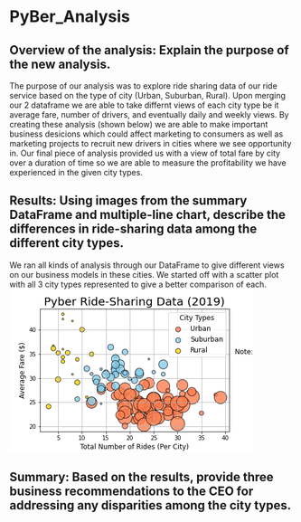 # PyBer_Analysis

## Overview of the analysis: Explain the purpose of the new analysis.
The purpose of our analysis was to explore ride sharing data of our ride service based on the type of city (Urban, Suburban, Rural). Upon merging our 2 dataframe we are able to take differnt views of each city type be it average fare, number of drivers, and eventually daily and weekly views. By creating these analysis (shown below) we are able to make important business desicions which could affect marketing to consumers as well as marketing projects to recruit new drivers in cities where we see opportunity in. Our final piece of analysis provided us with a view of total fare by city over a duration of time so we are able to measure the profitability we have experienced in the given city types. 


## Results: Using images from the summary DataFrame and multiple-line chart, describe the differences in ride-sharing data among the different city types.
We ran all kinds of analysis through our DataFrame to give different views on our business models in these cities. We started off with a scatter plot with all 3 city types represented to give a better comparison of each.
![](https://github.com/DanMarks12/PyBer_Analysis/blob/main/analysis/Fig1.png)


## Summary: Based on the results, provide three business recommendations to the CEO for addressing any disparities among the city types.
